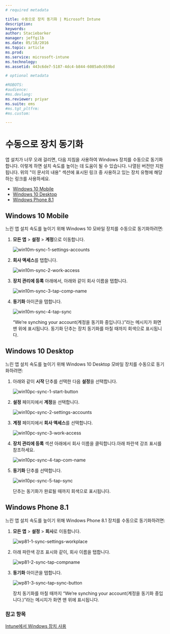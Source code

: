 ```yaml
---
# required metadata

title: 수동으로 장치 동기화 | Microsoft Intune
description:
keywords:
author: Staciebarker
manager: jeffgilb
ms.date: 05/18/2016
ms.topic: article
ms.prod:
ms.service: microsoft-intune
ms.technology:
ms.assetid: 443c6de7-5187-4dc4-b844-6085a0c659bd

# optional metadata

#ROBOTS:
#audience:
#ms.devlang:
ms.reviewer: priyar
ms.suite: ems
#ms.tgt_pltfrm:
#ms.custom:

---
```



# 수동으로 장치 동기화
앱 설치가 너무 오래 걸리면, 다음 지침을 사용하여 Windows 장치를 수동으로 동기화합니다. 이렇게 하면 설치 속도를 높이는 데 도움이 될 수 있습니다. 나열된 버전만 지원됩니다. 위의 "이 문서의 내용" 섹션에 표시된 링크 중 사용하고 있는 장치 유형에 해당하는 링크를 사용하세요.

* [Windows 10 Mobile](#windows-10-mobile)
* [Windows 10 Desktop](#windows-10-desktop)
* [Windows Phone 8.1](#windows-phone-8-1)


## Windows 10 Mobile
느린 앱 설치 속도를 높이기 위해 Windows 10 모바일 장치를 수동으로 동기화하려면:

1. **모든 앱** > **설정** > **계정**으로 이동합니다.

    ![win10m-sync-1-settings-accounts](./media/win10m-sync-1-settings-accounts.png)
    
2. **회사 액세스**를 탭합니다.

    ![win10m-sync-2-work-access](./media/win10m-sync-2-work-access.png)
    
3. **장치 관리에 등록** 아래에서, 아래와 같이 회사 이름을 탭합니다.

    ![win10m-sync-3-tap-comp-name](./media/win10m-sync-3-tap-comp-name.png)
    
4. **동기화** 아이콘을 탭합니다.

    ![win10m-sync-4-tap-sync](./media/win10m-sync-4-tap-sync.png)
    
    “We’re synching your account(계정을 동기화 중입니다.)”라는 메시지가 화면 맨 위에 표시됩니다. 동기화 단추는 장치 동기화를 마칠 때까지 회색으로 표시됩니다.

## Windows 10 Desktop
느린 앱 설치 속도를 높이기 위해 Windows 10 Desktop 모바일 장치를 수동으로 동기화하려면:

1. 아래와 같이 **시작** 단추를 선택한 다음 **설정**을 선택합니다.

    ![win10pc-sync-1-start-button](./media/win10pc-sync-1-start-button.png)
    
2. **설정** 페이지에서 **계정**을 선택합니다.
 
    ![win10pc-sync-2-settings-accounts](./media/win10pc-sync-2-settings-accounts.png)
    
3. **계정** 페이지에서 **회사 액세스**를 선택합니다.
    
    ![win10pc-sync-3-work-access](./media/win10pc-sync-3-work-access.png)
    
4. **장치 관리에 등록** 섹션 아래에서 회사 이름을 클릭합니다.아래 파란색 강조 표시를 참조하세요.
    
    ![win10pc-sync-4-tap-com-name](./media/win10pc-sync-4-tap-com-name.png)
   
5. **동기화** 단추를 선택합니다.
    
    ![win10pc-sync-5-tap-sync](./media/win10pc-sync-5-tap-sync.png)
   
   단추는 동기화가 완료될 때까지 회색으로 표시됩니다.

## Windows Phone 8.1
느린 앱 설치 속도를 높이기 위해 Windows Phone 8.1 장치를 수동으로 동기화하려면:

1. **모든 앱** > **설정** > **회사**로 이동합니다.

    ![wp81-1-sync-settings-workplace](./media/wp81-1-sync-settings-workplace.png)
    
2. 아래 파란색 강조 표시와 같이, 회사 이름을 탭합니다.

    ![wp81-2-sync-tap-compname](./media/wp81-2-sync-tap-compname.png)
   
3. **동기화** 아이콘을 탭합니다.

    ![wp81-3-sync-tap-sync-button](./media/wp81-3-sync-tap-sync-button.png)
    
   장치 동기화를 마칠 때까지 “We’re synching your account(계정을 동기화 중입니다.)”라는 메시지가 화면 맨 위에 표시됩니다.


### 참고 항목
[Intune에서 Windows 장치 사용](using-your-windows-device-with-intune.md)


<!--HONumber=Jun16_HO1-->



